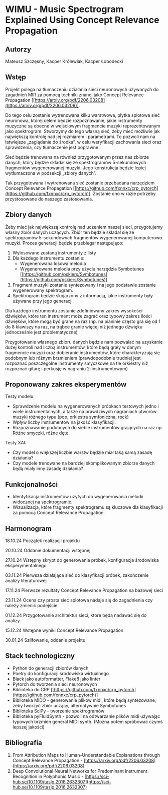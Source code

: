 # WIMU - Music Spectrogram Explained Using Concept Relevance Propagation
## Autorzy
Mateusz Szczęsny, Kacper Królewiak, Kacper Łobodecki
## Wstęp
Projekt polega na tłumaczeniu działania sieci neuronowych używanych do zagadnień MIR za pomocą techniki znanej jako Concept Relevance Propagation [[https://arxiv.org/pdf/2206.03208](https://arxiv.org/pdf/2206.03208)].

Do tego celu zostanie wytrenowana kilku warstwowa, płytka splotowa sieć neuronowa, której celem będzie rozpoznawanie, jakie instrumenty muzyczne są obecne w wejściowym fragmencie muzyki reprezentowanym jako spektrogram. Stworzymy do tego własną sieć, żeby mieć możliwie jak największą kontrolę nad jej rozmiarem i parametrami. To pozwoli nam na łatwiejsze „zaglądanie do środka”, w celu weryfikacji zachowania sieci oraz sprawdzenia, czy tłumaczenie jest poprawne.

Sieć będzie trenowana na również przygotowanym przez nas zbiorze danych, który będzie składał się ze spektrogramów 5-sekundowych fragmentów wygenerowanej muzyki. Jego konstrukcja będzie lepiej wytłumaczona w podsekcji „zbiory danych”.

Tak przygotowana i wytrenowana sieć zostanie przebadana narzędziem Concept Relevance Propagation [[https://github.com/fxnnxc/crp_pytorch](https://github.com/fxnnxc/crp_pytorch)]. Zostanie ono w razie potrzeby przystosowane do naszego zastosowania.

## Zbiory danych
Żeby mieć jak największą kontrolę nad uczeniem naszej sieci, przygotujemy własny zbiór danych uczących. Zbiór ten będzie składał się ze spektrogramów 5-sekundowych fragmentów wygenerowanej komputerowo muzyki. Proces generacji będzie przebiegał następująco:
1.  Wylosowane zostaną instrumenty z listy
2.  Dla każdego instrumentu zostanie:
    - Wygenerowana losowa melodia
	-  Wygenerowana melodia przy użyciu narzędzia Symbotunes [[https://github.com/pskiers/Symbotunes](https://github.com/pskiers/Symbotunes)]
3.  Fragment muzyki zostanie syntezowany i na jego podstawie zostanie wygenerowany spektrogram.
4.  Spektrogram będzie skojarzony z informacją, jakie instrumenty były używane przy jego generacji.
    
Dla każdego instrumentu zostanie zdefiniowany zakres wysokości dźwięków, które ten instrument może zagrać oraz typowy zakres ilości dźwięków, które mogą być grane na raz (np. na pianinie często gra się od 1 do 8 klawiszy na raz, na trąbce granie więcej niż jednego dźwięku jednocześnie jest problematyczne)

Przygotowanie własnego zbioru danych będzie nam pozwalać na uzyskanie dużej kontroli nad liczbą instrumentów, które będą grały w danym fragmencie muzyki oraz dobieranie instrumentów, które charakteryzują się podobnym lub różnym brzmieniem (prawdopodobnie trudniej jest rozpoznać poszczególne instrumenty smyczkowe na tle orkiestry niż rozpoznać gitarę i perkusję w nagraniu 2-instrumentowym)

## Proponowany zakres eksperymentów
Testy modelu:
-   Sprawdzenie modelu na wygenerowanych próbkach testowych jedno i wiele instrumentalnych, a także na prawdziwych nagraniach utworów muzyki różnego typu (pop, orkiestra symfoniczna, rock)
-   Wpływ liczby instrumentów na jakość klasyfikacji.
-   Rozpoznawanie podobnych do siebie instrumentów grających na raz np. Różne smyczki, różne dęte.

Testy XAI:
-   Czy model o większej liczbie warstw będzie miał taką samą zasadę działania?
-   Czy modele trenowane na bardziej skomplikowanym zbiorze danych będą miały inny zasadę działania?

## Funkcjonalności
-   Identyfikacja instrumentów użytych do wygenerowania melodii widocznej na spektrogramie.
-   Wizualizacja, które fragmenty spektrogramu są kluczowe dla klasyfikacji za pomocą Concept Relevance Propagation.

## Harmonogram
18.10.24 Początek realizacji projektu

20.10.24 Oddanie dokumentacji wstępnej

27.10.24 Wstępny skrypt do generowania próbek, konfiguracja środowiska eksperymentalnego

03.11.24 Pierwsza działająca sieć do klasyfikacji próbek, zakończenie analizy literaturowej

17.11.24 Pierwsze rezultaty Concept Relevance Propagation na bazowej sieci

23.11.24 Ocena czy prosta sieć splotowa nadaje się do zagadnienia czy należy zmienić podejście

01.12.24 Przygotowanie architektur sieci, które będą nadawać się do analizy.

15.12.24 Wstępne wyniki Concept Relevance Propagation

30.01.24 Szlifowanie, oddanie projektu

## Stack technologiczny
-   Python do generacji zbiorów danych
-   Poetry do konfiguracji środowiska wirtualnego
-   Black jako autoformatter, Flake8 jako linter
-   Pytorch do tworzenia sieci neuronowych
-   Biblioteka do CRP [[https://github.com/fxnnxc/crp_pytorch](https://github.com/fxnnxc/crp_pytorch)]
-   Biblioteka MIDO - generowanie plików midi, które będą syntezowane, żeby tworzyć zbiór uczący, alternatywnie Symbotunes
-   Biblioteka SciPy - tworzenie spektrogramów
-   Biblioteka pyFluidSynth - pozwoli na odtwarzanie plików midi używając typowych brzmień general MIDI synth. (Można potem spróbować czymś lepszej jakości)

## Bibliografia
1. From Attribution Maps to Human-Understandable Explanations through Concept Relevance Propagation - [https://arxiv.org/pdf/2206.03208](https://arxiv.org/pdf/2206.03208)
2. Deep Convolutional Neural Networks for Predominant Instrument Recognition in Polyphonic Music - [https://sci-hub.se/10.1109/taslp.2016.2632307](https://sci-hub.se/10.1109/taslp.2016.2632307)
